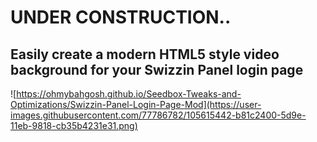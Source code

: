 # UNDER CONSTRUCTION..

## Easily create a modern HTML5 style video background for your Swizzin Panel login page

![https://ohmybahgosh.github.io/Seedbox-Tweaks-and-Optimizations/Swizzin-Panel-Login-Page-Mod](https://user-images.githubusercontent.com/77786782/105615442-b81c2400-5d9e-11eb-9818-cb35b4231e31.png)
